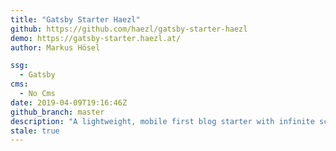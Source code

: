 ```yaml
---
title: "Gatsby Starter Haezl"
github: https://github.com/haezl/gatsby-starter-haezl
demo: https://gatsby-starter.haezl.at/
author: Markus Hösel

ssg:
  - Gatsby
cms:
  - No Cms
date: 2019-04-09T19:16:46Z
github_branch: master
description: "A lightweight, mobile first blog starter with infinite scroll and Material-UI design for Gatsby."
stale: true
---
```

